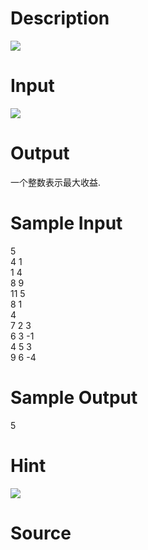 
# Description

<div class="content"><img border="0" src="/source/bzoj/1518/img/aHR0cHM6Ly9seWRzeS5jb20vSnVkZ2VPbmxpbmUvaW1hZ2VzLzE1MThfMy5qcGc=.jpg"/>
</div>

# Input

<div class="content"><img border="0" src="/source/bzoj/1518/img/aHR0cHM6Ly9seWRzeS5jb20vSnVkZ2VPbmxpbmUvaW1hZ2VzLzE1MThfMS5qcGc=.jpg"/>
</div>

# Output

<div class="content">一个整数表示最大收益. 
</div>

# Sample Input

<div class="content"><span class="sampledata">5<br/>
4 1<br/>
1 4<br/>
8 9<br/>
11 5<br/>
8 1<br/>
4<br/>
7 2 3<br/>
6 3 -1<br/>
4 5 3<br/>
9 6 -4<br/>
</span></div>

# Sample Output

<div class="content"><span class="sampledata">5<br/>
</span></div>

# Hint

<div class="content"><p><img border="0" src="/source/bzoj/1518/img/aHR0cHM6Ly9seWRzeS5jb20vSnVkZ2VPbmxpbmUvaW1hZ2VzLzE1MThfMi5qcGc=.jpg"/><br/>
</p></div>

# Source

<div class="content"><p><a href="problemset.php?search="></a></p></div>

